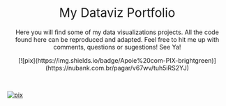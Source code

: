 <h1 style="font-weight:normal" align="center">
  &nbsp;My Dataviz Portfolio&nbsp;
</h1>


<div align="center">

Here you will find some of my data visualizations projects. All the code found here can be reproduced and adapted. Feel free to hit me up with comments, questions or sugestions! See Ya! 

</div>

<div align="center">
<!-- badges: start -->
[![pix](https://img.shields.io/badge/Apoie%20com-PIX-brightgreen)](https://nubank.com.br/pagar/v67wv/tuh5iRS2YJ)
<!-- badges: end -->
</div>

&nbsp;&nbsp;&nbsp;&nbsp;

<!-- badges: start -->
[![pix](https://img.shields.io/badge/Apoie%20com-PIX-brightgreen)](https://nubank.com.br/pagar/v67wv/tuh5iRS2YJ)
<!-- badges: end -->